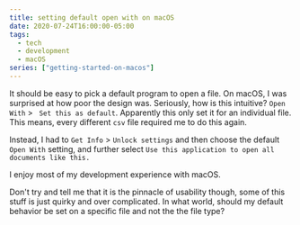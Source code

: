 ```yaml
---
title: setting default open with on macOS
date: 2020-07-24T16:00:00-05:00
tags:
  - tech
  - development
  - macOS
series: ["getting-started-on-macos"]
---
```


It should be easy to pick a default program to open a file. On macOS, I was surprised at how poor the design was. Seriously, how is this intuitive? `Open With` > ` Set this as default`. Apparently this only set it for an individual file. This means, every different `csv` file required me to do this again.

Instead, I had to `Get Info` > `Unlock settings` and then choose the default `Open With` setting, and further select `Use this application to open all documents like this.`

I enjoy most of my development experience with macOS.

Don't try and tell me that it is the pinnacle of usability though, some of this stuff is just quirky and over complicated. In what world, should my default behavior be set on a specific file and not the the file type?
